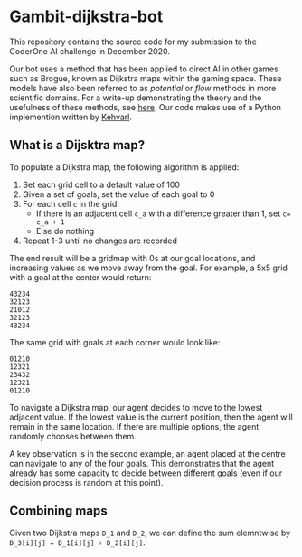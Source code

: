 # Gambit-dijkstra-bot
This repository contains the source code for my submission to the CoderOne AI challenge in December 2020.

Our bot uses a method that has been applied to direct AI in other games such as Brogue, known as Dijkstra maps within the gaming space. These models have also been referred to as _potential_ or _flow_ methods in more scientific domains. For a write-up demonstrating the theory and the usefulness of these methods, see [here](http://www.roguebasin.com/index.php?title=The_Incredible_Power_of_Dijkstra_Maps). Our code makes use of a Python implemention written by [Kehvarl](https://github.com/Kehvarl/Dijkstra). 

## What is a Dijsktra map?

To populate a Dijkstra map, the following algorithm is applied:

1. Set each grid cell to a default value of 100
2. Given a set of goals, set the value of each goal to 0
3. For each cell `c` in the grid:
    - If there is an adjacent cell `c_a` with a difference greater than 1, set `c= c_a + 1`
    - Else do nothing
4. Repeat 1-3 until no changes are recorded

The end result will be a gridmap with 0s at our goal locations, and increasing values as we move away from the goal. For example, a 5x5 grid with a goal at the center would return:

```
43234
32123
21012
32123
43234
```

The same grid with goals at each corner would look like:

```
01210
12321
23432
12321
01210
```

To navigate a Dijkstra map, our agent decides to move to the lowest adjacent value. If the lowest value is the current position, then the agent will remain in the same location. If there are multiple options, the agent randomly chooses between them.

A key observation is in the second example, an agent placed at the centre can navigate to any of the four goals. This demonstrates that the agent already has some capacity to decide between different goals (even if our decision process is random at this point). 

## Combining maps
Given two Dijkstra maps `D_1` and `D_2`, we can define the sum elemntwise by `D_3[i][j] = D_1[i][j] + D_2[i][j]`. 
